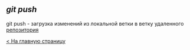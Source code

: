 ## ***git push***

git push - загрузка изменений из локальной ветки в ветку удаленного [репозитория](repository.md)

[< На главную страницу](readme.md)